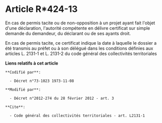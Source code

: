 # Article R*424-13

En cas de permis tacite ou de non-opposition à un projet ayant fait l'objet d'une déclaration, l'autorité compétente en
délivre certificat sur simple demande du demandeur, du déclarant ou de ses ayants droit. 

En cas de permis tacite, ce certificat indique la date à laquelle le dossier a été transmis au préfet ou à son délégué dans
les conditions définies aux articles L. 2131-1 et L. 2131-2 du code général des collectivités territoriales

**Liens relatifs à cet article**

	**Codifié par**:

	  - Décret n°73-1023 1973-11-08

	**Modifié par**:

	  - Décret n°2012-274 du 28 février 2012 - art. 3

	**Cite**:

	  - Code général des collectivités territoriales - art. L2131-1
